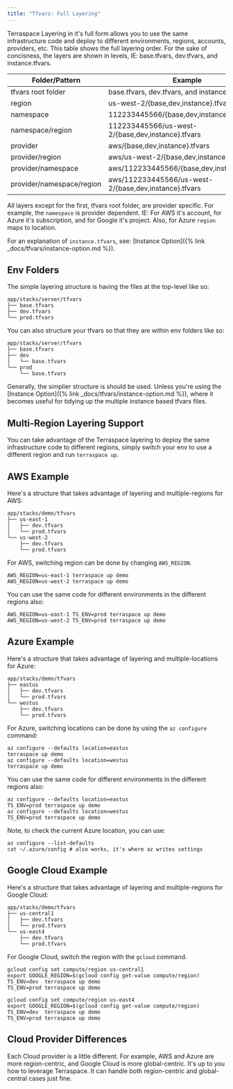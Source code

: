 ```yaml
---
title: "Tfvars: Full Layering"
---
```


Terraspace Layering in it's full form allows you to use the same infrastructure code and deploy to different environments, regions, accounts, providers, etc. This table shows the full layering order. For the sake of concisness, the layers are shown in levels, IE: base.tfvars, dev.tfvars, and instance.tfvars.

Folder/Pattern                 | Example
-------------------------------|---------------
tfvars root folder             | base.tfvars, dev.tfvars, and instance.tfvars
region                         | us-west-2/{base,dev,instance}.tfvars
namespace                      | 112233445566/{base,dev,instance}.tfvars
namespace/region               | 112233445566/us-west-2/{base,dev,instance}.tfvars
provider                       | aws/{base,dev,instance}.tfvars
provider/region                | aws/us-west-2/{base,dev,instance}.tfvars
provider/namespace             | aws/112233445566/{base,dev,instance}.tfvars
provider/namespace/region      | aws/112233445566/us-west-2/{base,dev,instance}.tfvars

All layers except for the first, tfvars root folder, are provider specific. For example, the `namespace` is provider dependent. IE: For AWS it's account, for Azure it's subscription, and for Google it's project. Also, for Azure `region` maps to location.

For an explanation of `instance.tfvars`, see: [Instance Option]({% link _docs/tfvars/instance-option.md %}).

## Env Folders

The simple layering structure is having the files at the top-level like so:

    app/stacks/server/tfvars
    ├── base.tfvars
    ├── dev.tfvars
    └── prod.tfvars

You can also structure your tfvars so that they are within env folders like so:

    app/stacks/server/tfvars
    ├── base.tfvars
    ├── dev
    │   └── base.tfvars
    └── prod
        └── base.tfvars

Generally, the simplier structure is should be used. Unless you're using the [Instance Option]({% link _docs/tfvars/instance-option.md %}), where it becomes useful for tidying up the multiple instance based tfvars files.

## Multi-Region Layering Support

You can take advantage of the Terraspace layering to deploy the same infrastructure code to different regions, simply switch your env to use a different region and run `terraspace up`.

## AWS Example

Here's a structure that takes advantage of layering and multiple-regions for AWS:

    app/stacks/demo/tfvars
    ├── us-east-1
    │   ├── dev.tfvars
    │   └── prod.tfvars
    └── us-west-2
        ├── dev.tfvars
        └── prod.tfvars

For AWS, switching region can be done by changing `AWS_REGION`.

    AWS_REGION=us-east-1 terraspace up demo
    AWS_REGION=us-west-2 terraspace up demo

You can use the same code for different environments in the different regions also:

    AWS_REGION=us-east-1 TS_ENV=prod terraspace up demo
    AWS_REGION=us-west-2 TS_ENV=prod terraspace up demo

## Azure Example

Here's a structure that takes advantage of layering and multiple-locations for Azure:

    app/stacks/demo/tfvars
    ├── eastus
    │   ├── dev.tfvars
    │   └── prod.tfvars
    └── westus
        ├── dev.tfvars
        └── prod.tfvars

For Azure, switching locations can be done by using the `az configure` command:

    az configure --defaults location=eastus
    terraspace up demo
    az configure --defaults location=westus
    terraspace up demo

You can use the same code for different environments in the different regions also:

    az configure --defaults location=eastus
    TS_ENV=prod terraspace up demo
    az configure --defaults location=westus
    TS_ENV=prod terraspace up demo

Note, to check the current Azure location, you can use:

    az configure --list-defaults
    cat ~/.azure/config # also works, it's where az writes settings

## Google Cloud Example

Here's a structure that takes advantage of layering and multiple-regions for Google Cloud:

    app/stacks/demo/tfvars
    ├── us-central1
    │   ├── dev.tfvars
    │   └── prod.tfvars
    └── us-east4
        ├── dev.tfvars
        └── prod.tfvars

For Google Cloud, switch the region with the `gcloud` command.

    gcloud config set compute/region us-central1
    export GOOGLE_REGION=$(gcloud config get-value compute/region)
    TS_ENV=dev  terraspace up demo
    TS_ENV=prod terraspace up demo

    gcloud config set compute/region us-east4
    export GOOGLE_REGION=$(gcloud config get-value compute/region)
    TS_ENV=dev  terraspace up demo
    TS_ENV=prod terraspace up demo

## Cloud Provider Differences

Each Cloud provider is a little different. For example, AWS and Azure are more region-centric, and Google Cloud is more global-centric. It's up to you how to leverage Terraspace. It can handle both region-centric and global-central cases just fine.
